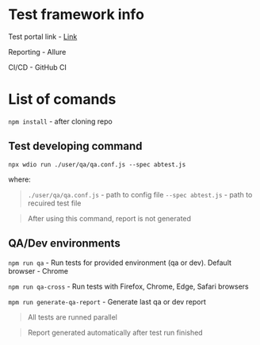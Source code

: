 # Test framework info

Test portal link - <a href = "https://demoqa.com/"> Link <a>

Reporting - Allure

CI/CD - GitHub CI

# List of comands

`npm install` - after cloning repo

## Test developing command

`npx wdio run ./user/qa/qa.conf.js --spec abtest.js`    

where:
> `./user/qa/qa.conf.js` - path to config file
> `--spec abtest.js` - path to recuired test file

>After using this command, report is not generated

## QA/Dev environments

`npm run qa` - Run tests for provided environment (qa or dev). Default browser - Chrome
  
`npm run qa-cross` - Run tests with Firefox, Chrome, Edge, Safari browsers

`mpm run generate-qa-report` - Generate last qa or dev report
  
>All tests are runned parallel
  
>Report generated automatically after test run finished
 
